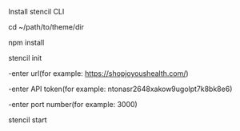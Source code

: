 Install stencil CLI

cd ~/path/to/theme/dir

npm install

stencil init

-enter url(for example: https://shopjoyoushealth.com/)

-enter API token(for example: ntonasr2648xakow9ugolpt7k8bk8e6)

-enter port number(for example: 3000)

stencil start
